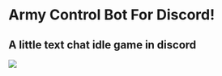 # Army Control Bot For Discord!
## A little text chat idle game in discord

<img style="border: red" src="https://cdn.discordapp.com/attachments/766586576230154273/1012581485166985246/unknown.png">